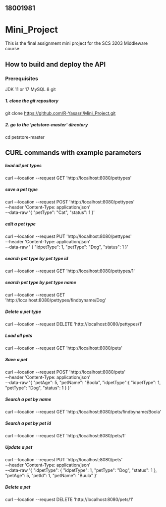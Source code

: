 ## 18001981
# Mini_Project 
 This is the final assignment mini project for the SCS 3203 Middleware course
 
 ## How to build and deploy the API
 
 ### Prerequisites
 JDK 11 or 17
 MySQL 8
 git 
 
 ##### 1. clone the git repository
 git clone https://github.com/R-Yasasri/Mini_Project.git
 ##### 2. go to the 'petstore-master' directory
 cd petstore-master
 
 ## CURL commands with example parameters

##### load all pet types

curl --location --request GET 'http://localhost:8080/pettypes'

##### save a pet type

curl --location --request POST 'http://localhost:8080/pettypes' \
--header 'Content-Type: application/json' \
--data-raw '{
    "petType": "Cat",
    "status": 1
}'

##### edit a pet type

curl --location --request PUT 'http://localhost:8080/pettypes' \
--header 'Content-Type: application/json' \
--data-raw '    {
        "idpetType": 1,
        "petType": "Dog",
        "status": 1
    }'

##### search pet type by pet type id

curl --location --request GET 'http://localhost:8080/pettypes/1'

##### search pet type by pet type name

curl --location --request GET 'http://localhost:8080/pettypes/findbyname/Dog'

##### Delete a pet type

curl --location --request DELETE 'http://localhost:8080/pettypes/1'

##### Load all pets

curl --location --request GET 'http://localhost:8080/pets'

##### Save a pet

curl --location --request POST 'http://localhost:8080/pets' \
--header 'Content-Type: application/json' \
--data-raw '{
    "petAge": 5,
    "petName": "Boola",
    "idpetType":{
        "idpetType": 1,
        "petType": "Dog",
        "status": 1
    }
}'

##### Search a pet by name

curl --location --request GET 'http://localhost:8080/pets/findbyname/Boola'

##### Search a pet by pet id

curl --location --request GET 'http://localhost:8080/pets/1'

##### Update a pet

curl --location --request PUT 'http://localhost:8080/pets' \
--header 'Content-Type: application/json' \
--data-raw '{
        "idpetType": {
            "idpetType": 1,
            "petType": "Dog",
            "status": 1
        },
        "petAge": 5,
        "petId": 1,
        "petName": "Buula"
    }'

##### Delete a pet

curl --location --request DELETE 'http://localhost:8080/pets/1'
